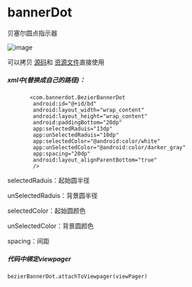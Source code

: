 # bannerDot
贝塞尔圆点指示器

![image](https://github.com/yanyiqun001/bannerDot/blob/master/screenshots/ezgif.com-resize%20(2).gif?raw=true)





 可以拷贝 
[源码](https://github.com/yanyiqun001/bannerDot/blob/master/app/src/main/java/com/bannerdot/BezierBannerDot.java)和
[资源文件](https://github.com/yanyiqun001/bannerDot/blob/master/app/src/main/res/values/attr.xml)直接使用

##### xml中(替换成自己的路径)：
```
       <com.bannerdot.BezierBannerDot
        android:id="@+id/bd"
        android:layout_width="wrap_content"
        android:layout_height="wrap_content"
        android:paddingBottom="20dp"
        app:selectedRaduis="13dp"
        app:unSelectedRaduis="10dp"
        app:selectedColor="@android:color/white"
        app:unSelectedColor="@android:color/darker_gray"
        app:spacing="20dp"
        android:layout_alignParentBottom="true"
        />
```      

 selectedRaduis：起始圆半径
 
 unSelectedRaduis：背景圆半径
 
 selectedColor：起始圆颜色
 
 unSelectedColor：背景圆颜色 
 
 spacing：间距
 
##### 代码中绑定viewpager
```
bezierBannerDot.attachToViewpager(viewPager)
```
